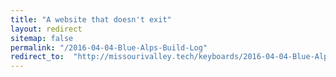 ```yaml
---
title: "A website that doesn't exit"
layout: redirect
sitemap: false
permalink: "/2016-04-04-Blue-Alps-Build-Log"
redirect_to:  "http://missourivalley.tech/keyboards/2016-04-04-Blue-Alps-Build-Log"
---
```

